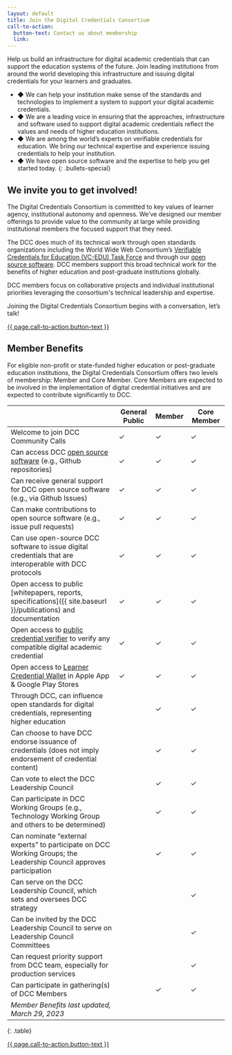 ```yaml
---
layout: default
title: Join the Digital Credentials Consortium
call-to-action:
  button-text: Contact us about membership
  link: 
---
```


Help us build an infrastructure for digital academic credentials that can support the education systems of the future. Join leading institutions from around the world developing this infrastructure and issuing digital credentials for your learners and graduates. 

* ◆ We can help your institution make sense of the standards and technologies to implement a system to support your digital academic credentials.
* ◆ We are a leading voice in ensuring that the approaches, infrastructure and software used to support digital academic credentials reflect the values and needs of higher education institutions.
* ◆ We are among the world’s experts on verifiable credentials for education. We bring our technical expertise and experience issuing credentials to help your institution.
* ◆ We have open source software and the expertise to help you get started today.
{: .bullets-special}

## We invite you to get involved!

The Digital Credentials Consortium is committed to key values of learner agency, institutional autonomy and openness. We’ve designed our member offerings to provide value to the community at large while providing institutional members the focused support that they need.

The DCC does much of its technical work through open standards organizations including the World Wide Web Consortium’s [Verifiable Credentials for Education (VC-EDU) Task Force](https://w3c-ccg.github.io/vc-ed/) and through our [open source software](https://github.com/digitalcredentials). DCC members support this broad technical work for the benefits of higher education and post-graduate institutions globally. 

DCC members focus on collaborative projects and individual institutional priorities leveraging the consortium's technical leadership and expertise.

Joining the Digital Credentials Consortium begins with a conversation, let’s talk!

<div id="contact" class="call-to-action">
<div class="container-md">
<div class="content">
  <a class="btn-solid-lg" href="{{ page.call-to-action.link }}" target="_blank">{{ page.call-to-action.button-text }}</a>
</div>
</div>
</div>

## Member Benefits

For eligible non-profit or state-funded higher education or post-graduate education institutions, the Digital Credentials Consortium offers two levels of membership: Member and Core Member. Core Members are expected to be involved in the implementation of digital credential initiatives and are expected to contribute significantly to DCC.

|  | General Public | Member | Core Member |
|-------|--------|---------|----|
| Welcome to join DCC Community Calls | ✓ | ✓ | ✓ |
| Can access DCC [open source software](https://github.com/digitalcredentials) (e.g., Github repositories) | ✓ | ✓ | ✓ |
| Can receive general support for DCC open source software (e.g., via Github Issues) | ✓ | ✓ | ✓ |
| Can make contributions to open source software (e.g., issue pull requests) | ✓ | ✓ | ✓ |
| Can use open-source DCC software to issue digital credentials that are interoperable with DCC protocols | ✓ | ✓ | ✓ |
| Open access to public [whitepapers, reports, specifications]({{ site.baseurl }}/publications) and documentation | ✓ | ✓ | ✓ |
| Open access to [public credential verifier](http://verifierplus.org/) to verify any compatible digital academic credential | ✓ | ✓ | ✓ |
| Open access to [Learner Credential Wallet](https://lcw.app/) in Apple App & Google Play Stores | ✓ | ✓ | ✓ |
| Through DCC, can influence open standards for digital credentials, representing higher education |  | ✓ | ✓ |
| Can choose to have DCC endorse issuance of credentials (does not imply endorsement of credential content) |  | ✓ | ✓ |
| Can vote to elect the DCC Leadership Council |  | ✓ | ✓ |
| Can participate in DCC Working Groups (e.g., Technology Working Group and others to be determined) |  | ✓ | ✓ |
| Can nominate “external experts” to participate on DCC Working Groups; the Leadership Council approves participation |  | ✓ | ✓ |
| Can serve on the DCC Leadership Council, which sets and oversees DCC strategy |  |  | ✓ |
| Can be invited by the DCC Leadership Council to serve on Leadership Council Committees |  |  | ✓ |
| Can request priority support from DCC team, especially for production services |  |  | ✓ |
| Can participate in gathering(s) of DCC Members |  | ✓ | ✓ |
|_Member Benefits last updated, March 29, 2023_|
{: .table}


<div id="contact" class="call-to-action mb-n4">
<div class="container-md">
<div class="content">
  <a class="btn-solid-lg" href="{{ page.call-to-action.link }}" target="_blank">{{ page.call-to-action.button-text }}</a>
</div>
</div>
</div>